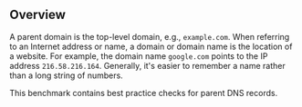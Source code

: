 ## Overview

A parent domain is the top-level domain, e.g., `example.com`. When referring to an Internet address or name, a domain or domain name is the location of a website. For example, the domain name `google.com` points to the IP address `216.58.216.164`. Generally, it's easier to remember a name rather than a long string of numbers.

This benchmark contains best practice checks for parent DNS records.
